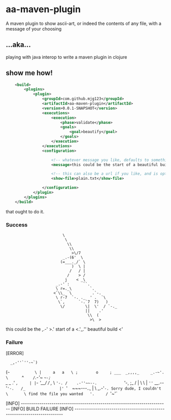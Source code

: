 # aa-maven-plugin

A maven plugin to show ascii-art, or indeed the contents of any file, with a message of your choosing

## ...aka...

playing with java interop to write a maven plugin in clojure

## show me how!

```xml
	<build>
		<plugins>
			<plugin>
				<groupId>com.github.mjg123</groupId>
				<artifactId>aa-maven-plugin</artifactId>
				<version>0.0.1-SNAPSHOT</version>
				<executions>
					<execution>
						<phase>validate</phase>
						<goals>
							<goal>beautify</goal>
						</goals>
					</execution>
				</executions>
				<configuration>

					<!-- whatever message you like, defaults to something sensible -->
					<message>this could be the start of a beautiful build</message>

					<!-- this can also be a url if you like, and is optional -->
					<show-file>plain.txt</show-file>

				</configuration>
			</plugin>
		</plugins>
	</build>
```

that ought to do it.

### Success

                             \
                              \
                               \\
                                \\
                                 >\/7
                             _.-(6'  \
                            (=___._/` \
                                 )  \ |
                                /   / |
                               /    > /
                              j    < _\
                          _.-' :      ``.
                          \ r=._\        `.
                         <`\\_  \         .`-.
                          \ r-7  `-. ._  ' .  `\
                           \`,      `-.`7  7)   )
                            \/         \|  \'  / `-._
                                       ||    .'
                                        \\  (
                                         >\  >
 this could be the                   ,.-' >.'
 start of a                         <.'_.''
 beautiful build                      <'

### Failure

[ERROR] 

      _,-''`''-~`)
   (`~           \
    |     a   a   \
    ;        o     ; ___  _,,,,_     _.-~'.
     \      `^`    /`_.-'~      `~-;`      \
      \_      _  .'                 `,     |
        |`-                           \'__/
       /                      ,_       \  `'-.
      /    .-''~~--.            `'-,   ;_    /
     |              \               \  | `''`
      \__.--'`'-.   /_               |'
                 `'`  `~~~---..,     |
                                \ _.-'`-.
       Sorry dude, I couldn't    \       \
       find the file you wanted   '.     /
                                    `'~'`

[INFO] ------------------------------------------------------------------------
[INFO] BUILD FAILURE
[INFO] ------------------------------------------------------------------------

